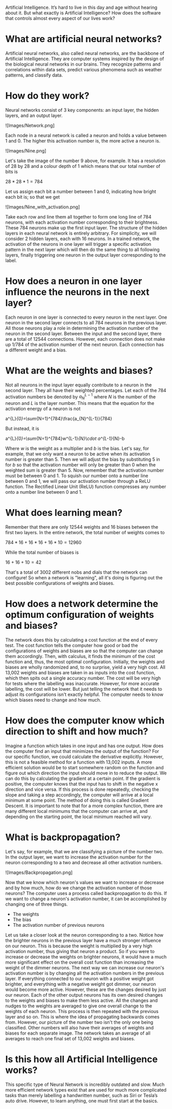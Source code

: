 Artificial Intelligence. It’s hard to live in this day and age without hearing about it. But what exactly is Artificial Intelligence? How does the software that controls almost every aspect of our lives work?

# What are artificial neural networks?

Artificial neural networks, also called neural networks, are the backbone of Artificial Intelligence. They are computer systems inspired by the design of the biological neural networks in our brains. They recognize patterns and correlations within data sets, predict various phenomena such as weather patterns, and classify data.

# How do they work?

Neural networks consist of 3 key components: an input layer, the hidden layers, and an output layer.

![Images/Network.png]

Each node in a neural network is called a neuron and holds a value between 1 and 0. The higher this activation number is, the more active a neuron is.

![Images/Nine.png]

Let's take the image of the number 9 above, for example. It has a resolution of 28 by 28 and a colour depth of 1 which means that our total number of bits is

$28 *28* 1 = 784$

Let us assign each bit a number between 1 and 0, indicating how bright each bit is; so that we get

![Images/Nine_with_activation.png]

Take each row and line them all together to form one long line of 784 neurons, with each activation number corresponding to their brightness. These 784 neurons make up the first input layer.
The structure of the hidden layers in each neural network is entirely arbitrary. For simplicity, we will consider 2 hidden layers, each with 16 neurons.
In a trained network, the activation of the neurons in one layer will trigger a specific activation pattern in the next layer which will then do the same thing to all following layers, finally triggering one neuron in the output layer corresponding to the label.

# How does a neuron in one layer influence the neurons in the next layer?

Each neuron in one layer is connected to every neuron in the next layer. One neuron in the second layer connects to all 784 neurons in the previous layer. All those neurons play a role in determining the activation number of the neuron in the second layer. Between the input and the second layer, there are a total of 12544 connections.
However, each connection does not make up 1/784 of the activation number of the next neuron. Each connection has a different weight and a bias.

# What are the weights and biases?

Not all neurons in the input layer equally contribute to a neuron in the second layer. They all have their weighted percentages.
Let each of the 784 activation numbers be denoted by $a_{N}^{L-1}$ where $N$ is the number of the neuron and $L$ is the layer number.
This means that the equation for the activation energy of a neuron is not

a^{L}_{0}=\sum_{N=1}^{784}\frac{a_{N}^{L-1}}{784}

But instead, it is

a^{L}_{0}=\sum_{N=1}^{784}w^{L-1}_{N}\cdot a^{L-1}_{N}-b

Where $w$ is the weight as a multiplier and $b$ is the bias.
Let's say, for example, that we only want a neuron to be active when its activation number is greater than 5. Then we will adjust the bias by substituting 5 in for $b$ so that the activation number will only be greater than 0 when the weighted sum is greater than 5.
Now, remember that the activation number must be between 0 and 1. To squish our number onto a number line between 0 and 1, we will pass our activation number through a ReLU function.
The Rectified Linear Unit (ReLU) function compresses any number onto a number line between 0 and 1.

# What does learning mean?

Remember that there are only 12544 weights and 16 biases between the first two layers. In the entire network, the total number of weights comes to

$784 *16 + 16* 16 + 16 * 10 = 12960$

While the total number of biases is

$16 + 16 + 10 = 42$

That's a total of 3002 different nobs and dials that the network can configure! So when a network is "learning", all it's doing is figuring out the best possible configurations of weights and biases.

# How does a network determine the optimum configuration of weights and biases?

The network does this by calculating a cost function at the end of every test. The cost function tells the computer how good or bad the configurations of weights and biases are so that the computer can change them accordingly. Then, with calculus, it finds the minimum of the cost function and, thus, the most optimal configuration. Initially, the weights and biases are wholly randomized and, to no surprise, yield a very high cost. All 13,002 weights and biases are taken in as inputs into the cost function, which then spits out a single accuracy number. The cost will be very high for tests where the labelling was inaccurate. However, for more accurate labelling, the cost will be lower.
But just telling the network that it needs to adjust its configurations isn't exactly helpful. The computer needs to know which biases need to change and how much.

# How does the computer know which direction to shift and how much?

Imagine a function which takes in one input and has one output. How does the computer find an input that minimizes the output of the function? For our specific function, we could calculate the derivative explicitly. However, this is not a feasible method for a function with 13,002 inputs. A more efficient solution would be to start somewhere random on the function and figure out which direction the input should move in to reduce the output. We can do this by calculating the gradient at a certain point. If the gradient is positive, the computer knows that the input has to shift in the negative x direction and vice versa. If this process is done repeatedly, checking the slope and taking a step accordingly, the computer will arrive at a local minimum at some point. The method of doing this is called Gradient Descent.
It is important to note that for a more complex function, there are many different local minimums that the computer can arrive at, and depending on the starting point, the local minimum reached will vary.

# What is backpropagation?

Let's say, for example, that we are classifying a picture of the number two.
In the output layer, we want to increase the activation number for the neuron corresponding to a two and decrease all other activation numbers.

![Images/Backpropagation.png]

Now that we know which neuron's values we want to increase or decrease and by how much, how do we change the activation number of those neurons? The computer uses a process called backpropagation to do this. If we want to change a neuron's activation number, it can be accomplished by changing one of three things.

* The weights
* The bias
* The activation number of previous neurons

Let us take a closer look at the neuron corresponding to a two.
Notice how the brighter neurons in the previous layer have a much stronger influence on our neuron. This is because the weight is multiplied by a very high activation number, thus giving that neuron a product. So if you were to increase or decrease the weights on brighter neurons, it would have a much more significant effect on the overall cost function than increasing the weight of the dimmer neurons. The next way we can increase our neuron's activation number is by changing all the activation numbers in the previous layer. If everything connected to our neuron with a positive weight got brighter, and everything with a negative weight got dimmer, our neuron would become more active. However, these are the changes desired by just our neuron. Each of the other output neurons has its own desired changes to the weights and biases to make them less active. All the changes and nudges to the weights are averaged to give one overall change to the weights of each neuron. This process is then repeated with the previous layer and so on. This is where the idea of propagating backwards comes from.
However, our picture of the number two isn't the only one being classified. Other numbers will also have their averages of weights and biases for each separate image. The network takes an average of all averages to reach one final set of 13,002 weights and biases.

# Is this how all Artificial Intelligence works?

This specific type of Neural Network is incredibly outdated and slow. Much more efficient network types exist that are used for much more complicated tasks than merely labelling a handwritten number, such as Siri or Tesla’s auto drive. However, to learn anything, one must first start at the basics.
